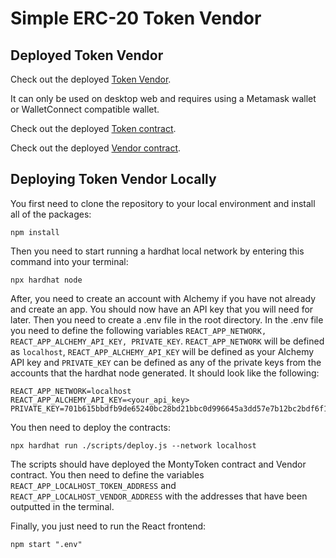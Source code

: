 # Simple ERC-20 Token Vendor

## Deployed Token Vendor

Check out the deployed [Token Vendor](https://main.d2zy2j2csg7hde.amplifyapp.com/).

It can only be used on desktop web and requires using a Metamask wallet or WalletConnect compatible wallet.

Check out the deployed [Token contract](https://goerli.etherscan.io/address/0xD11Fe938D3C4B9eE189C5FE978B41c3002a31335).

Check out the deployed [Vendor contract](https://goerli.etherscan.io/address/0x4Fc5eAa3677A84443C1a8F29400a045276641551).

## Deploying Token Vendor Locally

You first need to clone the repository to your local environment and install all of the packages:

```shell
npm install
```

Then you need to start running a hardhat local network by entering this command into your terminal:

```shell
npx hardhat node
```

After, you need to create an account with Alchemy if you have not already and create an app. You should now have an API key that you will need for later. Then you need to create a .env file in the root directory. In the .env file you need to define the following variables ```REACT_APP_NETWORK, REACT_APP_ALCHEMY_API_KEY, PRIVATE_KEY```. ```REACT_APP_NETWORK``` will be defined as ```localhost```, ```REACT_APP_ALCHEMY_API_KEY``` will be defined as your Alchemy API key and ```PRIVATE_KEY``` can be defined as any of the private keys from the accounts that the hardhat node generated. It should look like the following:

```shell
REACT_APP_NETWORK=localhost
REACT_APP_ALCHEMY_API_KEY=<your_api_key>
PRIVATE_KEY=701b615bbdfb9de65240bc28bd21bbc0d996645a3dd57e7b12bc2bdf6f192c82
```

You then need to deploy the contracts:

```shell
npx hardhat run ./scripts/deploy.js --network localhost
```

The scripts should have deployed the MontyToken contract and Vendor contract. You then need to define the variables ```REACT_APP_LOCALHOST_TOKEN_ADDRESS``` and ```REACT_APP_LOCALHOST_VENDOR_ADDRESS``` with the addresses that have been outputted in the terminal.

Finally, you just need to run the React frontend:

```shell
npm start ".env"
```

